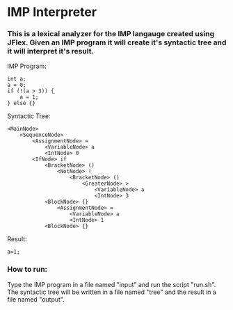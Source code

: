 # IMP Interpreter

### This is a lexical analyzer for the IMP langauge created using JFlex. Given an IMP program it will create it's syntactic tree and it will interpret it's result.

IMP Program:
``` 
int a;
a = 0;
if (!(a > 3)) {
	a = 1;
} else {}
```
Syntactic Tree:
```	
<MainNode>
	<SequenceNode>
		<AssignmentNode> =
			<VariableNode> a
			<IntNode> 0
		<IfNode> if
			<BracketNode> ()
				<NotNode> !
					<BracketNode> ()
						<GreaterNode> >
							<VariableNode> a
							<IntNode> 3
			<BlockNode> {}
				<AssignmentNode> =
					<VariableNode> a
					<IntNode> 1
			<BlockNode> {}
```
Result:
```
a=1;
```


### How to run:

Type the IMP program in a file named "input" and run the script "run.sh".
The syntactic tree will be written in a file named "tree" and the result in a file named "output".
